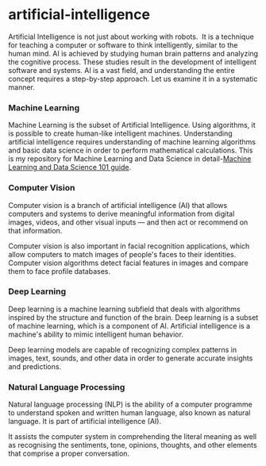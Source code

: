 # artificial-intelligence

Artificial Intelligence is not just about working with robots.  It is a technique for teaching a computer or software to think intelligently, similar to the human mind. AI is achieved by studying human brain patterns and analyzing the cognitive process. These studies result in the development of intelligent software and systems. AI is a vast field, and understanding the entire concept requires a step-by-step approach. Let us examine it in a systematic manner.

### Machine Learning 

Machine Learning is the subset of Artificial Intelligence. Using algorithms, it is possible to create human-like intelligent machines. Understanding artificial intelligence requires understanding of machine learning algorithms and basic data science in order to perform mathematical calculations. This is my repository for Machine Learning and Data Science in detail-[Machine Learning and Data Science 101 guide](https://github.com/ananyachibber21/machine-learning).

### Computer Vision

Computer vision is a branch of artificial intelligence (AI) that allows computers and systems to derive meaningful information from digital images, videos, and other visual inputs — and then act or recommend on that information.

Computer vision is also important in facial recognition applications, which allow computers to match images of people's faces to their identities. Computer vision algorithms detect facial features in images and compare them to face profile databases.

### Deep Learning

Deep learning is a machine learning subfield that deals with algorithms inspired by the structure and function of the brain. Deep learning is a subset of machine learning, which is a component of AI. Artificial intelligence is a machine's ability to mimic intelligent human behavior.

Deep learning models are capable of recognizing complex patterns in images, text, sounds, and other data in order to generate accurate insights and predictions.

### Natural Language Processing

Natural language processing (NLP) is the ability of a computer programme to understand spoken and written human language, also known as natural language. It is part of artificial intelligence (AI).

It assists the computer system in comprehending the literal meaning as well as recognising the sentiments, tone, opinions, thoughts, and other elements that comprise a proper conversation.